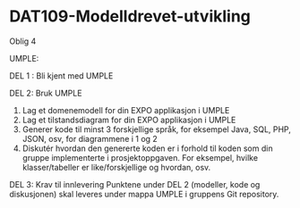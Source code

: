 # DAT109-Modelldrevet-utvikling
Oblig 4 

UMPLE: 

DEL 1 : Bli kjent med UMPLE 

DEL 2: Bruk UMPLE
1. Lag et domenemodell for din EXPO applikasjon i UMPLE 
2. Lag et tilstandsdiagram for din EXPO applikasjon i UMPLE
3. Generer kode til minst 3 forskjellige språk, for eksempel Java, SQL, PHP, JSON, osv, for diagrammene i 1 og 2
4. Diskutér hvordan den genererte koden er i forhold til koden som din gruppe implementerte i prosjektoppgaven. For eksempel, hvilke klasser/tabeller er like/forskjellige og hvordan, osv.

DEL 3: Krav til innlevering
Punktene under DEL 2 (modeller, kode og diskusjonen) skal leveres under mappa UMPLE i gruppens Git repository.
